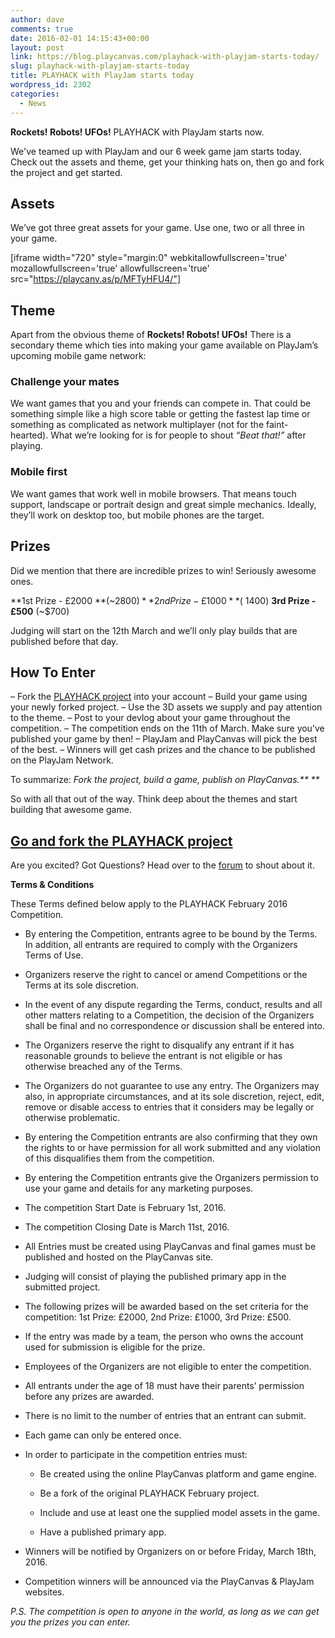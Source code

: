 ```yaml
---
author: dave
comments: true
date: 2016-02-01 14:15:43+00:00
layout: post
link: https://blog.playcanvas.com/playhack-with-playjam-starts-today/
slug: playhack-with-playjam-starts-today
title: PLAYHACK with PlayJam starts today
wordpress_id: 2302
categories:
  - News
---
```


**Rockets! Robots! UFOs!** PLAYHACK with PlayJam starts now.

We've teamed up with PlayJam and our 6 week game jam starts today. Check out the assets and theme, get your thinking hats on, then go and fork the project and get started.

<!-- more -->

## Assets

We’ve got three great assets for your game. Use one, two or all three in your game.

[iframe width="720" style="margin:0" webkitallowfullscreen='true' mozallowfullscreen='true' allowfullscreen='true' src="https://playcanv.as/p/MFTyHFU4/"]

## Theme

Apart from the obvious theme of **Rockets! Robots! UFOs!** There is a secondary theme which ties into making your game available on PlayJam’s upcoming mobile game network:

### Challenge your mates

We want games that you and your friends can compete in. That could be something simple like a high score table or getting the fastest lap time or something as complicated as network multiplayer (not for the faint-hearted). What we’re looking for is for people to shout _“Beat that!”_ after playing.

### Mobile first

We want games that work well in mobile browsers. That means touch support, landscape or portrait design and great simple mechanics. Ideally, they’ll work on desktop too, but mobile phones are the target.

## Prizes

Did we mention that there are incredible prizes to win! Seriously awesome ones.

**1st Prize - £2000 **(~$2800)
**2nd Prize - £1000 **(~$1400)
**3rd Prize - £500** (~$700)

Judging will start on the 12th March and we’ll only play builds that are published before that day.

## How To Enter

– Fork the [PLAYHACK project](https://playcanvas.com/project/374578/overview/playhack-feb-16) into your account
– Build your game using your newly forked project.
– Use the 3D assets we supply and pay attention to the theme.
– Post to your devlog about your game throughout the competition.
– The competition ends on the 11th of March. Make sure you’ve published your game by then!
– PlayJam and PlayCanvas will pick the best of the best.
– Winners will get cash prizes and the chance to be published on the PlayJam Network.

To summarize: _Fork the project, build a game, publish on PlayCanvas.\*\* \*\*_

So with all that out of the way. Think deep about the themes and start building that awesome game.

## [Go and fork the PLAYHACK project](https://playcanvas.com/project/374578/overview/playhack-feb-16)

Are you excited? Got Questions? Head over to the [forum](https://forum.playcanvas.com) to shout about it.

**Terms & Conditions**

These Terms defined below apply to the PLAYHACK February 2016 Competition.

- By entering the Competition, entrants agree to be bound by the Terms. In addition, all entrants are required to comply with the Organizers Terms of Use.
- Organizers reserve the right to cancel or amend Competitions or the Terms at its sole discretion.
- In the event of any dispute regarding the Terms, conduct, results and all other matters relating to a Competition, the decision of the Organizers shall be final and no correspondence or discussion shall be entered into.
- The Organizers reserve the right to disqualify any entrant if it has reasonable grounds to believe the entrant is not eligible or has otherwise breached any of the Terms.
- The Organizers do not guarantee to use any entry. The Organizers may also, in appropriate circumstances, and at its sole discretion, reject, edit, remove or disable access to entries that it considers may be legally or otherwise problematic.
- By entering the Competition entrants are also confirming that they own the rights to or have permission for all work submitted and any violation of this disqualifies them from the competition.
- By entering the Competition entrants give the Organizers permission to use your game and details for any marketing purposes.
- The competition Start Date is February 1st, 2016.
- The competition Closing Date is March 11st, 2016.
- All Entries must be created using PlayCanvas and final games must be published and hosted on the PlayCanvas site.
- Judging will consist of playing the published primary app in the submitted project.
- The following prizes will be awarded based on the set criteria for the competition: 1st Prize: £2000, 2nd Prize: £1000, 3rd Prize: £500.
- If the entry was made by a team, the person who owns the account used for submission is eligible for the prize.
- Employees of the Organizers are not eligible to enter the competition.
- All entrants under the age of 18 must have their parents’ permission before any prizes are awarded.
- There is no limit to the number of entries that an entrant can submit.
- Each game can only be entered once.
- In order to participate in the competition entries must:

  - Be created using the online PlayCanvas platform and game engine.

  - Be a fork of the original PLAYHACK February project.

  - Include and use at least one the supplied model assets in the game.

  - Have a published primary app.

- Winners will be notified by Organizers on or before Friday, March 18th, 2016.
- Competition winners will be announced via the PlayCanvas & PlayJam websites.

_P.S. The competition is open to anyone in the world, as long as we can get you the prizes you can enter._
